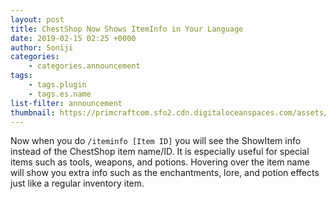 ```yaml
---
layout: post
title: ChestShop Now Shows ItemInfo in Your Language
date: 2019-02-15 02:25 +0000
author: Soniji
categories: 
    - categories.announcement
tags: 
    - tags.plugin
    - tags.es.name
list-filter: announcement
thumbnail: https://primcraftcom.sfo2.cdn.digitaloceanspaces.com/assets/posts/2019-02-15-chestshop-now-shows-iteminfo-in-your-language/1-en_US.jpg
---
```

Now when you do `/iteminfo [Item ID]` you will see the ShowItem info instead of the ChestShop item name/ID. It is especially useful for special items such as tools, weapons, and potions. Hovering over the item name will show you extra info such as the enchantments, lore, and potion effects just like a regular inventory item. 